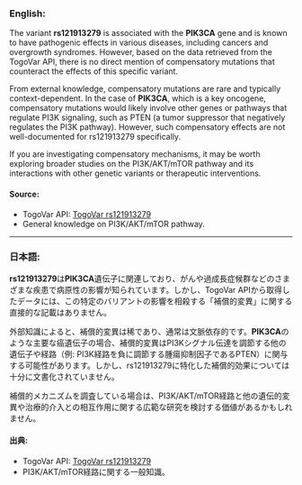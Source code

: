 ### English:
The variant **rs121913279** is associated with the **PIK3CA** gene and is known to have pathogenic effects in various diseases, including cancers and overgrowth syndromes. However, based on the data retrieved from the TogoVar API, there is no direct mention of compensatory mutations that counteract the effects of this specific variant. 

From external knowledge, compensatory mutations are rare and typically context-dependent. In the case of **PIK3CA**, which is a key oncogene, compensatory mutations would likely involve other genes or pathways that regulate PI3K signaling, such as PTEN (a tumor suppressor that negatively regulates the PI3K pathway). However, such compensatory effects are not well-documented for rs121913279 specifically.

If you are investigating compensatory mechanisms, it may be worth exploring broader studies on the PI3K/AKT/mTOR pathway and its interactions with other genetic variants or therapeutic interventions.

#### Source:
- TogoVar API: [TogoVar rs121913279](https://togovar.org)
- General knowledge on PI3K/AKT/mTOR pathway.

---

### 日本語:
**rs121913279**は**PIK3CA**遺伝子に関連しており、がんや過成長症候群などのさまざまな疾患で病原性の影響が知られています。しかし、TogoVar APIから取得したデータには、この特定のバリアントの影響を相殺する「補償的変異」に関する直接的な記載はありません。

外部知識によると、補償的変異は稀であり、通常は文脈依存的です。**PIK3CA**のような主要な癌遺伝子の場合、補償的変異はPI3Kシグナル伝達を調節する他の遺伝子や経路（例: PI3K経路を負に調節する腫瘍抑制因子であるPTEN）に関与する可能性があります。しかし、rs121913279に特化した補償的効果については十分に文書化されていません。

補償的メカニズムを調査している場合は、PI3K/AKT/mTOR経路と他の遺伝的変異や治療的介入との相互作用に関する広範な研究を検討する価値があるかもしれません。

#### 出典:
- TogoVar API: [TogoVar rs121913279](https://togovar.org)
- PI3K/AKT/mTOR経路に関する一般知識。